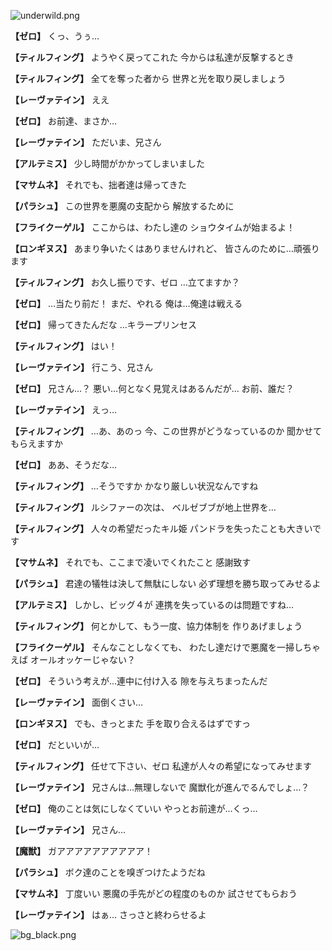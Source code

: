 
![underwild.png](../images/backgrounds/underwild.png)

**【ゼロ】**
くっ、うぅ…

**【ティルフィング】**
ようやく戻ってこれた
今からは私達が反撃するとき

**【ティルフィング】**
全てを奪った者から
世界と光を取り戻しましょう

**【レーヴァテイン】**
ええ

**【ゼロ】**
お前達、まさか…

**【レーヴァテイン】**
ただいま、兄さん

**【アルテミス】**
少し時間がかかってしまいました

**【マサムネ】**
それでも、拙者達は帰ってきた

**【パラシュ】**
この世界を悪魔の支配から
解放するために

**【フライクーゲル】**
ここからは、わたし達の
ショウタイムが始まるよ！

**【ロンギヌス】**
あまり争いたくはありませんけれど、
皆さんのために…頑張ります

**【ティルフィング】**
お久し振りです、ゼロ
…立てますか？

**【ゼロ】**
…当たり前だ！
まだ、やれる
俺は…俺達は戦える

**【ゼロ】**
帰ってきたんだな
…キラープリンセス

**【ティルフィング】**
はい！

**【レーヴァテイン】**
行こう、兄さん

**【ゼロ】**
兄さん…？
悪い…何となく見覚えはあるんだが…
お前、誰だ？

**【レーヴァテイン】**
えっ…

**【ティルフィング】**
…あ、あのっ
今、この世界がどうなっているのか
聞かせてもらえますか

**【ゼロ】**
ああ、そうだな…

**【ティルフィング】**
…そうですか
かなり厳しい状況なんですね

**【ティルフィング】**
ルシファーの次は、
ベルゼブブが地上世界を…

**【ティルフィング】**
人々の希望だったキル姫
パンドラを失ったことも大きいです

**【マサムネ】**
それでも、ここまで凌いでくれたこと
感謝致す

**【パラシュ】**
君達の犠牲は決して無駄にしない
必ず理想を勝ち取ってみせるよ

**【アルテミス】**
しかし、ビッグ４が
連携を失っているのは問題ですね…

**【ティルフィング】**
何とかして、もう一度、協力体制を
作りあげましょう

**【フライクーゲル】**
そんなことしなくても、
わたし達だけで悪魔を一掃しちゃえば
オールオッケーじゃない？

**【ゼロ】**
そういう考えが…連中に付け入る
隙を与えちまったんだ

**【レーヴァテイン】**
面倒くさい…

**【ロンギヌス】**
でも、きっとまた
手を取り合えるはずですっ

**【ゼロ】**
だといいが…

**【ティルフィング】**
任せて下さい、ゼロ
私達が人々の希望になってみせます

**【レーヴァテイン】**
兄さんは…無理しないで
魔獣化が進んでるんでしょ…？

**【ゼロ】**
俺のことは気にしなくていい
やっとお前達が…くっ…

**【レーヴァテイン】**
兄さん…

**【魔獣】**
ガアアアアアアアアアア！

**【パラシュ】**
ボク達のことを嗅ぎつけたようだね

**【マサムネ】**
丁度いい
悪魔の手先がどの程度のものか
試させてもらおう

**【レーヴァテイン】**
はぁ…
さっさと終わらせるよ

![bg_black.png](../images/backgrounds/bg_black.png)
